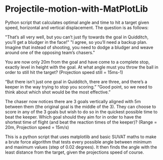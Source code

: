 # Projectile-motion-with-MatPlotLib
Python script that calculates optimal angle and time to hit a target given speed, horizontal and vertical displacement.
The question is as follows:

"That’s all very well, but you can’t just fly towards the goal in Quidditch, you’ll get a bludger in the face!"
"I agree, so you’ll need a backup plan. Imagine that instead of shooting, you need to dodge a bludger and weave around one of the opposing team’s chasers."

You are now only 20m from the goal and have come to a complete stop, exactly level in height with the goal.
At what angle must you throw the ball in order to still hit the target?                                      (Projection speed still = 15ms-1)

“But there isn’t just one goal in Quidditch, there are three, and there’s a keeper in the way trying to stop you scoring.”
“Good point, so we need to think about which shot would be the most effective.”

The chaser now notices there are 3 goals vertically aligned with 5m between them (the original goal is the middle of the 3). 
They can choose to score in any of the 3 goals but wish to do so in the quickest possible time to beat the keeper. 
Which goal should they aim for in order to have the shortest time of flight (and beat the reaction times of the keeper)?
(Range = 20m, Projection speed = 15m/s)

This is a python script that uses matplotlib and basic SUVAT maths to make a brute force algorithm that tests every possible angle between minimum and maximum values 
(step of 0.02 degrees). It then finds the angle with the least distance from the target, given the projections speed of course.
